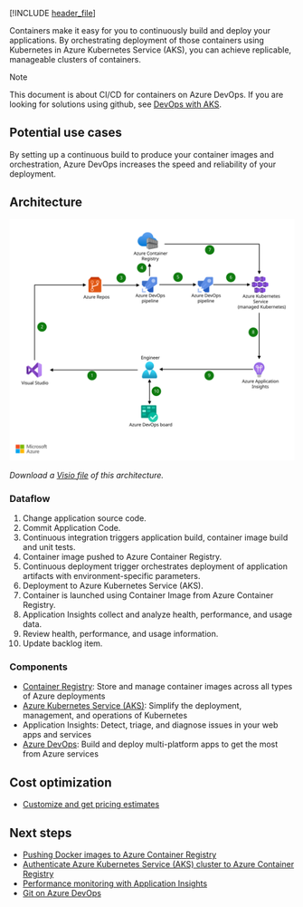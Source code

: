 [!INCLUDE [header_file](../../../includes/sol-idea-header.md)]

Containers make it easy for you to continuously build and deploy your applications. By orchestrating deployment of those containers using Kubernetes in Azure Kubernetes Service (AKS), you can achieve replicable, manageable clusters of containers.

> [!NOTE]
> This document is about CI/CD for containers on Azure DevOps. If you are looking for solutions using github, see [DevOps with AKS](../../guide/aks/aks-cicd-github-actions-and-gitops.yml).

## Potential use cases

By setting up a continuous build to produce your container images and orchestration, Azure DevOps increases the speed and reliability of your deployment.

## Architecture

[ ![Architecture that shows how to implement CI/CD for containers.](../media/cicd-for-containers.svg)](../media/cicd-for-containers.svg#lightbox)

*Download a [Visio file](https://arch-center.azureedge.net/cicd-for-containers.vsdx) of this architecture.*

### Dataflow

1. Change application source code.
1. Commit Application Code.
1. Continuous integration triggers application build, container image build and unit tests.
1. Container image pushed to Azure Container Registry.
1. Continuous deployment trigger orchestrates deployment of application artifacts with environment-specific parameters.
1. Deployment to Azure Kubernetes Service (AKS).
1. Container is launched using Container Image from Azure Container Registry.
1. Application Insights collect and analyze health, performance, and usage data.
1. Review health, performance, and usage information.
1. Update backlog item.

### Components

* [Container Registry](https://azure.microsoft.com/services/container-registry): Store and manage container images across all types of Azure deployments
* [Azure Kubernetes Service (AKS)](https://azure.microsoft.com/services/kubernetes-service): Simplify the deployment, management, and operations of Kubernetes
* Application Insights: Detect, triage, and diagnose issues in your web apps and services
* [Azure DevOps](https://azure.microsoft.com/services/devops): Build and deploy multi-platform apps to get the most from Azure services

## Cost optimization

* [Customize and get pricing estimates](https://azure.com/e/91c84e39f4df46afaf6c6c433b2c7d78)

## Next steps

* [Pushing Docker images to Azure Container Registry](/azure/container-registry/container-registry-get-started-docker-cli)
* [Authenticate Azure Kubernetes Service (AKS) cluster to Azure Container Registry](/azure/container-registry/container-registry-auth-aks)
* [Performance monitoring with Application Insights](/azure/application-insights/app-insights-detect-triage-diagnose)
* [Git on Azure DevOps](/azure/devops/repos/git/gitquickstart)
